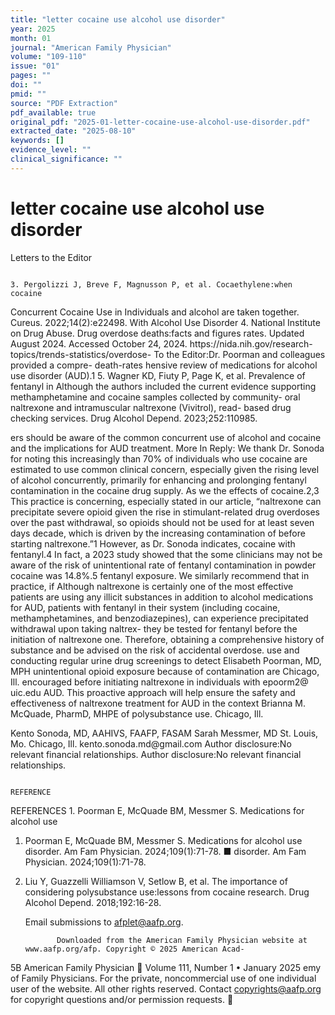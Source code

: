 ```yaml
---
title: "letter cocaine use alcohol use disorder"
year: 2025
month: 01
journal: "American Family Physician"
volume: "109-110"
issue: "01"
pages: ""
doi: ""
pmid: ""
source: "PDF Extraction"
pdf_available: true
original_pdf: "2025-01-letter-cocaine-use-alcohol-use-disorder.pdf"
extracted_date: "2025-08-10"
keywords: []
evidence_level: ""
clinical_significance: ""
---
```


# letter cocaine use alcohol use disorder

Letters to the Editor

                                                                          3. Pergolizzi J, Breve F, Magnusson P, et al. Cocaethylene:​when cocaine
Concurrent Cocaine Use in Individuals                                        and alcohol are taken together. Cureus. 2022;​14(2):​e22498.
With Alcohol Use Disorder                                                 4. National Institute on Drug Abuse. Drug overdose deaths:​facts and
                                                                             figures rates. Updated August 2024. Accessed October 24, 2024.
                                                                             https://​nida.nih.gov/research-topics/trends-statistics/overdose-
To the Editor:​Dr. Poorman and colleagues provided a compre-                 death-rates
hensive review of medications for alcohol use disorder (AUD).1            5. Wagner KD, Fiuty P, Page K, et al. Prevalence of fentanyl in
Although the authors included the current evidence supporting                methamphetamine and cocaine samples collected by community-
oral naltrexone and intramuscular naltrexone (Vivitrol), read-               based drug checking services. Drug Alcohol Depend. 2023;252:110985.

ers should be aware of the common concurrent use of alcohol
and cocaine and the implications for AUD treatment. More                 In Reply:​ We thank Dr. Sonoda for noting this increasingly
than 70% of individuals who use cocaine are estimated to use             common clinical concern, especially given the rising level of
alcohol concurrently, primarily for enhancing and prolonging             fentanyl contamination in the cocaine drug supply. As we
the effects of cocaine.2,3 This practice is concerning, especially       stated in our article, “naltrexone can precipitate severe opioid
given the rise in stimulant-related drug overdoses over the past         withdrawal, so opioids should not be used for at least seven days
decade, which is driven by the increasing contamination of               before starting naltrexone.”1 However, as Dr. Sonoda indicates,
cocaine with fentanyl.4 In fact, a 2023 study showed that the            some clinicians may not be aware of the risk of unintentional
rate of fentanyl contamination in powder cocaine was 14.8%.5             fentanyl exposure. We similarly recommend that in practice, if
   Although naltrexone is certainly one of the most effective            patients are using any illicit substances in addition to alcohol
medications for AUD, patients with fentanyl in their system              (including cocaine, methamphetamines, and benzodiazepines),
can experience precipitated withdrawal upon taking naltrex-              they be tested for fentanyl before the initiation of naltrexone
one. Therefore, obtaining a comprehensive history of substance           and be advised on the risk of accidental overdose.
use and conducting regular urine drug screenings to detect
                                                                         Elisabeth Poorman, MD, MPH
unintentional opioid exposure because of contamination are
                                                                         Chicago, Ill.
encouraged before initiating naltrexone in individuals with
                                                                         epoorm2@​uic.edu
AUD. This proactive approach will help ensure the safety and
effectiveness of naltrexone treatment for AUD in the context             Brianna M. McQuade, PharmD, MHPE
of polysubstance use.                                                    Chicago, Ill.

Kento Sonoda, MD, AAHIVS, FAAFP, FASAM
                                                                         Sarah Messmer, MD
St. Louis, Mo.
                                                                         Chicago, Ill.
kento.sonoda.md@​gmail.com
                                                                         Author disclosure:​No relevant financial relationships.
Author disclosure:​No relevant financial relationships.

                                                                         REFERENCE
REFERENCES
                                                                          1. Poorman E, McQuade BM, Messmer S. Medications for alcohol use
1. Poorman E, McQuade BM, Messmer S. Medications for alcohol use
                                                                             disorder. Am Fam Physician. 2024;​109(1):​71-78. ■
   disorder. Am Fam Physician. 2024;​109(1):​71-78.
2. Liu Y, Guazzelli Williamson V, Setlow B, et al. The importance of
   considering polysubstance use:​lessons from cocaine research. Drug
   Alcohol Depend. 2018;​192:​16-28.




   Email submissions to afplet@aafp.org.



              Downloaded from the American Family Physician website at www.aafp.org/afp. Copyright © 2025 American Acad-
5B American Family Physician	                                                                             Volume 111, Number 1 • January 2025
              emy of Family Physicians. For the private, noncommercial use of one individual user of the website. All other rights
                           reserved. Contact copyrights@aafp.org for copyright questions and/or permission requests.
